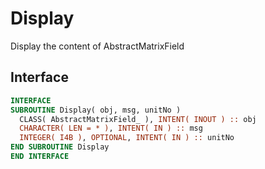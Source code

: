 # Display

Display the content of AbstractMatrixField

## Interface

```fortran
INTERFACE
SUBROUTINE Display( obj, msg, unitNo )
  CLASS( AbstractMatrixField_ ), INTENT( INOUT ) :: obj
  CHARACTER( LEN = * ), INTENT( IN ) :: msg
  INTEGER( I4B ), OPTIONAL, INTENT( IN ) :: unitNo
END SUBROUTINE Display
END INTERFACE
```

